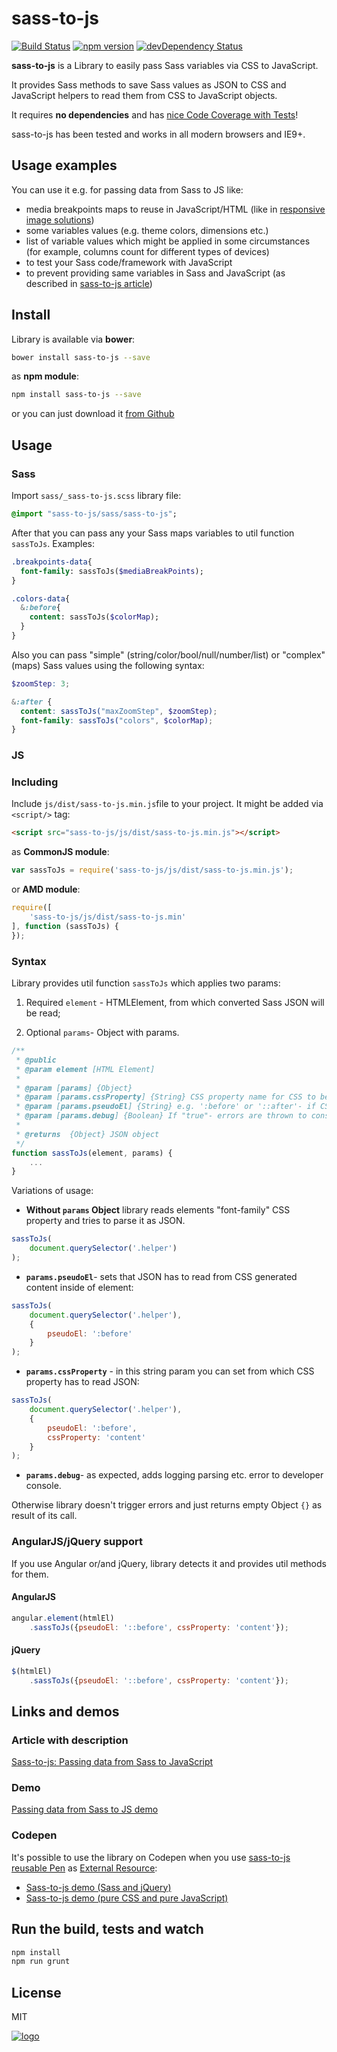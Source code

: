 # sass-to-js

[![Build Status](https://travis-ci.org/malyw/sass-to-js.svg?branch=master)](https://travis-ci.org/malyw/sass-to-js)
[![npm version](https://badge.fury.io/js/sass-to-js.svg)](http://badge.fury.io/js/sass-to-js)
[![devDependency Status](https://david-dm.org/malyw/sass-to-js/dev-status.png)](https://david-dm.org/malyw/sass-to-js/dev-status.png)

**sass-to-js** is a Library to easily pass Sass variables via CSS to JavaScript.

It provides Sass methods to save Sass values as JSON to CSS and
JavaScript helpers to read them from CSS to JavaScript objects.

It requires **no dependencies** and has [nice Code Coverage with Tests](https://github.com/malyw/sass-to-js/tree/master/test/jasmine/specs)!

sass-to-js has been tested and works in all modern browsers and IE9+.

## Usage examples

You can use it e.g. for passing data from Sass to JS like:

* media breakpoints maps to reuse in JavaScript/HTML (like in [responsive image solutions](https://css-tricks.com/making-sass-talk-to-javascript-with-json/))
* some variables values (e.g. theme colors, dimensions etc.)
* list of variable values which might be applied in some circumstances (for example, columns count for different types of devices)
* to test your Sass code/framework with JavaScript
* to prevent providing same variables in Sass and JavaScript (as described in [sass-to-js article](http://blog.hospodarets.com/passing_data_from_sass_to_js))

## Install

Library is available via **bower**:

```bash
bower install sass-to-js --save
```

as  **npm module**:

```bash
npm install sass-to-js --save
```

or you can just download it [from Github](https://github.com/malyw/sass-to-js)

## Usage

### Sass

Import `sass/_sass-to-js.scss` library file:

```sass
@import "sass-to-js/sass/sass-to-js";
```

After that you can pass any your Sass maps variables to util function `sassToJs`. Examples:

```sass
.breakpoints-data{
  font-family: sassToJs($mediaBreakPoints);
}

.colors-data{
  &:before{
    content: sassToJs($colorMap);
  }
}
```

Also you can pass "simple" (string/color/bool/null/number/list) or
"complex" (maps) Sass values using the following syntax:

```scss
$zoomStep: 3;

&:after {
  content: sassToJs("maxZoomStep", $zoomStep);
  font-family: sassToJs("colors", $colorMap);
}
```


### JS

### Including

Include `js/dist/sass-to-js.min.js`file to your project.
It might be added via `<script/>` tag:

```html
<script src="sass-to-js/js/dist/sass-to-js.min.js"></script>
```

as **CommonJS module**:

```js
var sassToJs = require('sass-to-js/js/dist/sass-to-js.min.js');
```

or **AMD module**:

```js
require([
    'sass-to-js/js/dist/sass-to-js.min'
], function (sassToJs) {
});
```

### Syntax

Library provides util function `sassToJs` which applies two params:

1) Required `element` - HTMLElement, from which converted Sass JSON will be read;

2) Optional `params`- Object with params.

```js
/**
 * @public
 * @param element [HTML Element]
 *
 * @param [params] {Object}
 * @param [params.cssProperty] {String} CSS property name for CSS to be taken form. 'font-family' is set if not provided.
 * @param [params.pseudoEl] {String} e.g. ':before' or '::after'- if CSS need to be taken from CSS generated element
 * @param [params.debug] {Boolean} If "true"- errors are thrown to console to simplify debug
 *
 * @returns  {Object} JSON object
 */
function sassToJs(element, params) {
    ...
}
```

Variations of usage:

* **Without `params` Object** library reads elements "font-family" CSS property and tries to parse it as JSON.

```js
sassToJs(
    document.querySelector('.helper')
);
```

* **`params.pseudoEl`**- sets that JSON has to read from CSS generated content inside of element:

```js
sassToJs(
    document.querySelector('.helper'),
    {
        pseudoEl: ':before'
    }
);
```

* **`params.cssProperty`** - in this string param you can set from which CSS property has to read JSON:

```js
sassToJs(
    document.querySelector('.helper'),
    {
        pseudoEl: ':before',
        cssProperty: 'content'
    }
);
```

* **`params.debug`**- as expected, adds logging parsing etc. error to developer console.

Otherwise library doesn't trigger errors and just returns empty Object `{}` as result of its call.

### AngularJS/jQuery support

If you use Angular or/and jQuery, library detects it and provides util methods for them.

#### AngularJS

```js
angular.element(htmlEl)
    .sassToJs({pseudoEl: '::before', cssProperty: 'content'});
```

#### jQuery

```js
$(htmlEl)
    .sassToJs({pseudoEl: '::before', cssProperty: 'content'});
```

## Links and demos

### Article with description

[Sass-to-js: Passing data from Sass to JavaScript](http://blog.hospodarets.com/passing_data_from_sass_to_js)

### Demo

[Passing data from Sass to JS demo](http://blog.hospodarets.com/demos/data-from-sass-to-js/)

### Codepen

It's possible to use the library on Codepen when you use [sass-to-js reusable Pen](http://codepen.io/malyw/pen/vOEygJ)
as [External Resource](http://blog.codepen.io/2013/05/28/new-feature-use-pens-as-external-resources/):

* [Sass-to-js demo (Sass and jQuery)](http://codepen.io/malyw/pen/zGxodr)
* [Sass-to-js demo (pure CSS and pure JavaScript)](http://codepen.io/malyw/pen/PqZOBd)

## Run the build, tests and watch

```bash
npm install
npm run grunt
```

## License

MIT

[![logo](http://imgh.us/sass-to-js_1.svg)](http://blog.hospodarets.com/passing_data_from_sass_to_js)